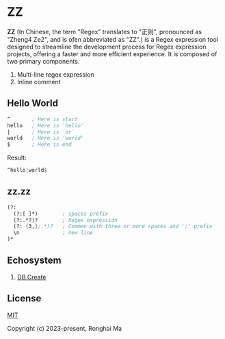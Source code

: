 # ZZ

**ZZ** (In Chinese, the term "Regex" translates to "正则", pronounced as "Zheng4 Ze2", and is ofen abbreviated as "ZZ".)  is a Regex expression tool designed to streamline the development process for Regex expression projects, offering a faster and more efficient experience. It is composed of two primary components.

1. Multi-line regex expression
2. Inline comment

## Hello World

```asm
^       ; Here is start
hello   ; Here is 'hello'
|       ; Here is `or`
world   ; Here is 'world'
$       ; Here is end
```

Result:

```asm
^hello|world$
```

## zz.zz

```asm
(?:
  (?:[ ]*)        ; spaces prefix
  (?:.*?)?        ; Regex expression
  (?: {3,};.*)?   ; Commen with three or more spaces and ';' prefix
  \n              ; new line
)*
```

## Echosystem

1. [DB Create](https://github.com/maronghai/dbcreate)

## License

[MIT](https://opensource.org/licenses/MIT)

Copyright (c) 2023-present, Ronghai Ma
